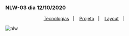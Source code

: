 ### NLW-03 dia 12/10/2020

<p align="center">
  <a href="#rocket-tecnologias">Tecnologias</a>&nbsp;&nbsp;&nbsp;|&nbsp;&nbsp;&nbsp;
  <a href="#-projeto">Projeto</a>&nbsp;&nbsp;&nbsp;|&nbsp;&nbsp;&nbsp;
  <a href="https://www.figma.com/file/7ADaywE82YwWGXxAfqkSvG/Happy-Web-(Copy)?node-id=0%3A1">Layout</a>&nbsp;&nbsp;&nbsp;|&nbsp;&nbsp;&nbsp;
</p>



![nlw](../images/nlw.png)



